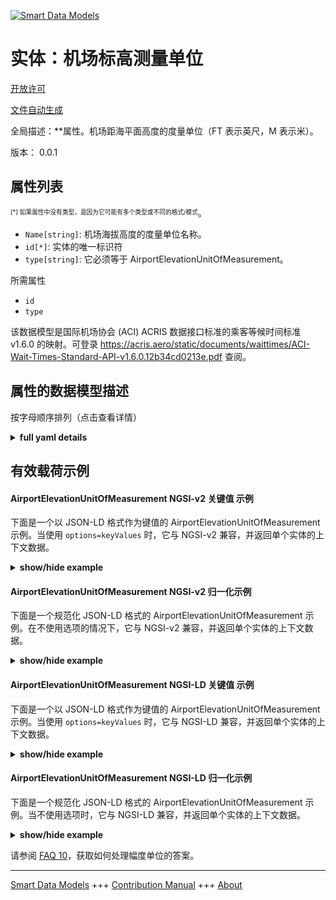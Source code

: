 <!-- 10-Header -->  
[![Smart Data Models](https://smartdatamodels.org/wp-content/uploads/2022/01/SmartDataModels_logo.png "Logo")](https://smartdatamodels.org)  
实体：机场标高测量单位  
===========<!-- /10-Header -->  
<!-- 15-License -->  
[开放许可](https://github.com/smart-data-models//dataModel.ACRIS/blob/master/AirportElevationUnitOfMeasurement/LICENSE.md)  
[文件自动生成](https://docs.google.com/presentation/d/e/2PACX-1vTs-Ng5dIAwkg91oTTUdt8ua7woBXhPnwavZ0FxgR8BsAI_Ek3C5q97Nd94HS8KhP-r_quD4H0fgyt3/pub?start=false&loop=false&delayms=3000#slide=id.gb715ace035_0_60)  
<!-- /15-License -->  
<!-- 20-Description -->  
全局描述：**属性。机场距海平面高度的度量单位（FT 表示英尺，M 表示米）。  
版本： 0.0.1  
<!-- /20-Description -->  
<!-- 30-PropertiesList -->  

## 属性列表  

<sup><sub>[*] 如果属性中没有类型，是因为它可能有多个类型或不同的格式/模式</sub></sup>。  
- `Name[string]`: 机场海拔高度的度量单位名称。  - `id[*]`: 实体的唯一标识符  - `type[string]`: 它必须等于 AirportElevationUnitOfMeasurement。  <!-- /30-PropertiesList -->  
<!-- 35-RequiredProperties -->  
所需属性  
- `id`  - `type`  <!-- /35-RequiredProperties -->  
<!-- 40-RequiredProperties -->  
该数据模型是国际机场协会 (ACI) ACRIS 数据接口标准的乘客等候时间标准 v1.6.0 的映射。可登录 https://acris.aero/static/documents/waittimes/ACI-Wait-Times-Standard-API-v1.6.0.12b34cd0213e.pdf 查阅。  
<!-- /40-RequiredProperties -->  
<!-- 50-DataModelHeader -->  
## 属性的数据模型描述  
按字母顺序排列（点击查看详情）  
<!-- /50-DataModelHeader -->  
<!-- 60-ModelYaml -->  
<details><summary><strong>full yaml details</strong></summary>    
```yaml  
AirportElevationUnitOfMeasurement:    
  description: Property. The unit of measure of the height of an Airport above sea level (FT for foot or M for metre).    
  properties:    
    Name:    
      description: The name of the unit of measure for an Airport elevation above sea level.    
      type: string    
      x-ngsi:    
        type: Property    
    id:    
      anyOf:    
        - description: Identifier format of any NGSI entity    
          maxLength: 256    
          minLength: 1    
          pattern: ^[\w\-\.\{\}\$\+\*\[\]`|~^@!,:\\]+$    
          type: string    
          x-ngsi:    
            type: Property    
        - description: Identifier format of any NGSI entity    
          format: uri    
          type: string    
          x-ngsi:    
            type: Property    
      description: Unique identifier of the entity    
      x-ngsi:    
        type: Property    
    type:    
      description: It must be equal to AirportElevationUnitOfMeasurement.    
      enum:    
        - AirportElevationUnitOfMeasurement    
      type: string    
      x-ngsi:    
        type: Property    
  required:    
    - id    
    - type    
  type: object    
  x-derived-from: https://acris.aero/static/documents/waittimes/ACI-Wait-Times-API-Specification-v1.6.0.1c4ec122da9a.yaml    
  x-disclaimer: 'Redistribution and use in source and binary forms, with or without modification, are permitted  provided that the license conditions are met. Copyleft (c) 2022 Contributors to Smart Data Models Program'    
  x-license-url: https://github.com/smart-data-models/dataModel.ACRIS/blob/master/AirportElevationUnitOfMeasurement/LICENSE.md    
  x-model-schema: https://smart-data-models.github.io/dataModel.ACRIS/AirportElevationUnitOfMeasurement/schema.json    
  x-model-tags: ACRIS    
  x-version: 0.0.1    
```  
</details>    
<!-- /60-ModelYaml -->  
<!-- 70-MiddleNotes -->  
<!-- /70-MiddleNotes -->  
<!-- 80-Examples -->  
## 有效载荷示例  
#### AirportElevationUnitOfMeasurement NGSI-v2 关键值 示例  
下面是一个以 JSON-LD 格式作为键值的 AirportElevationUnitOfMeasurement 示例。当使用 `options=keyValues` 时，它与 NGSI-v2 兼容，并返回单个实体的上下文数据。  
<details><summary><strong>show/hide example</strong></summary>    
```json  
{  
    "id": "urn:ngsi-ld:AirportElevationUnitOfMeasurement:id:PPBL:76921497",  
    "type": "AirportElevationUnitOfMeasurement",  
    "Name": "Meters"  
}  
```  
</details>  
#### AirportElevationUnitOfMeasurement NGSI-v2 归一化示例  
下面是一个规范化 JSON-LD 格式的 AirportElevationUnitOfMeasurement 示例。在不使用选项的情况下，它与 NGSI-v2 兼容，并返回单个实体的上下文数据。  
<details><summary><strong>show/hide example</strong></summary>    
```json  
{  
    "id": "urn:ngsi-ld:AirportElevationUnitOfMeasurement:id:FUWV:30612468",  
    "type": "AirportElevationUnitOfMeasurement",  
    "Name": {  
        "type": "Text",  
        "value": "meters"  
    }  
}  
```  
</details>  
#### AirportElevationUnitOfMeasurement NGSI-LD 关键值 示例  
下面是一个以 JSON-LD 格式作为键值的 AirportElevationUnitOfMeasurement 示例。当使用 `options=keyValues` 时，它与 NGSI-LD 兼容，并返回单个实体的上下文数据。  
<details><summary><strong>show/hide example</strong></summary>    
```json  
{  
    "id": "urn:ngsi-ld:AirportElevationUnitOfMeasurement:id:PPBL:76921497",  
    "type": "AirportElevationUnitOfMeasurement",  
    "Name": "Meters",  
    "@context": [  
        "https://raw.githubusercontent.com/smart-data-models/dataModel.ACRIS/master/context.jsonld"  
    ]  
}  
```  
</details>  
#### AirportElevationUnitOfMeasurement NGSI-LD 归一化示例  
下面是一个规范化 JSON-LD 格式的 AirportElevationUnitOfMeasurement 示例。当不使用选项时，它与 NGSI-LD 兼容，并返回单个实体的上下文数据。  
<details><summary><strong>show/hide example</strong></summary>    
```json  
{  
    "id": "urn:ngsi-ld:AirportElevationUnitOfMeasurement:id:FUWV:30612468",  
    "type": "AirportElevationUnitOfMeasurement",  
    "Name": {  
        "type": "Property",  
        "value": "Group policy somebody service growth many. A beat performance clear."  
    },  
    "@context": [  
         "https://raw.githubusercontent.com/smart-data-models/dataModel.ACRIS/master/context.jsonld"  
    ]  
}  
```  
</details><!-- /80-Examples -->  
<!-- 90-FooterNotes -->  
<!-- /90-FooterNotes -->  
<!-- 95-Units -->  
请参阅 [FAQ 10](https://smartdatamodels.org/index.php/faqs/)，获取如何处理幅度单位的答案。  
<!-- /95-Units -->  
<!-- 97-LastFooter -->  
---  
[Smart Data Models](https://smartdatamodels.org) +++ [Contribution Manual](https://bit.ly/contribution_manual) +++ [About](https://bit.ly/Introduction_SDM)<!-- /97-LastFooter -->  
